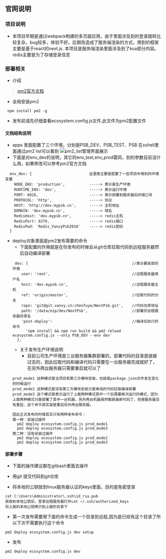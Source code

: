 ## 官网说明

### 项目说明
- 本项目早期是通过webpack构建的多页面应用，由于里面涉及到的登录跳转比较复杂，bug较多，体验不好。后期改造成了服务端渲染的方式，用到的框架主要是基于react的next.js. 本项目是服务端渲染里面涉及到了koa部分内容。redis主要是为了存储登录信息


### 部署相关
- 介绍
> [pm2官方文档](https://pm2.keymetrics.io/docs/usage/quick-start/#ecosystem-file)
- 全局安装pm2
```
 npm install pm2 -g
```
- 发布前请先仔细查看ecosystem.config.js文件,此文件为pm2配置文件
#### 文档结构说明
- apps 里面配置了三个环境，分别是PSB_DEV、PSB_TEST、PSB 在xshell里面通过pm2 list可以看到
  ![pm2_list管理界面展示](http://dev.mypsb.cn/api/web/static/img/deployDes/pm2_list.png)
- 下面是对env_dev的说明，其它的env_test,env_prod雷同，别的参数目前没什么用，如果修改可以参考pm2官方文档
```
  env_dev: {                          这里面主要是配置了一些项目中用到的环境变量
    NODE_ENV: 'production',           -----> 表示是生产环境
    RUNTIME_ENV: 'dev',               -----> 表示运行环境
    PORT: 6016,                       -----> 表示部署到服务器后的端口号
    PROTOCOL: 'http',                 -----> 协议
    HOST: 'http://dev.mypsb.cn',      -----> 主机地址
    DOMAIN: 'dev.mypsb.cn',           -----> 域名
    RedisHost: 'dev.mypsb.cn',        -----> redis主机
    RedisPort: 6379,                  -----> redis端口
    RedisPwd: 'Redis_VanvyPsb2018'    -----> redis密码
  }
```
- deploy对象里面是pm2发布需要的命令
  - 下面配置的作用就是在你发布的时候会从git仓库拉取代码到远程服务器然后自动编译部署
  ```
   dev: {                                               //表示要发部的环境                             
      user: 'root',                                     //远程服务器用户名 
      host: 'dev.mypsb.cn',                             //远程服务器主机
      ref: 'origin/master',                             //拉取代码的分支
      repo: 'git@git.vanvy.cn:chenfuye/NextPsb.git',    //代码仓库地址
      path: '/data/eip/dev/NextPsb',                    //部署的远程服务器目录名
      'post-deploy':                                    //编译后执行的命令
        'npm install && npm run build && pm2 reload ecosystem.config.js --only PSB_DEV --env dev'
    },
  ```
  - 关于发布生产环境说明
    - 目前公司生产环境是三台服务器集群部署的，部署代码的目录是链接过去的，因此拉取代码和编译代码只需要在一台服务器完成就好了，在另外两台服务器只需要重启就可以了
  ```
  prod_mode1 这种模式是当项目有第三方模块安装，也就是package.json文件发生变化的时候运行
  prod_mode2 这种模式是没有第三方模块安装只是单纯的代码拉取编译部署
  prod_mode3 这个模式是表示运行了上面两种模式其中一个后需要再次运行的模式，因为上面两种模式只是部署了其中一台机器，另外两台机器虽然都是最新代码了，但是服务器没有重启，这个命令其实就是重启另外两台服务器。

  因此正式发布的时候其实只有两种发布命令：
  第一种：安装过插件
    pm2 deploy ecosystem.config.js prod_mode1
    pm2 deploy ecosystem.config.js prod_mode3
  第二种：没有安装过插件
    pm2 deploy ecosystem.config.js prod_mode2
    pm2 deploy ecosystem.config.js prod_mode3
  ```
#### 部署步骤
- 下面的操作建议都在gitbash里面去操作

- 用git 提交代码到git仓库

- 将本地的公钥放到linux服务器认证的keys里面，目的是免密登录
```
cat C:\Users\Administrator\.ssh\id_rsa.pub
获取到本地公钥后，登录远程服务器打开cat ~/.ssh/authorized_keys
将上面的本地公钥拷贝到上面的目录下
```
- 第一次发布需要用下面的命令生成一个目录到远程,因为是已经有这个目录了所以下次不需要执行这个命令 
```
pm2 deploy ecosystem.config.js dev setup
```
- 发布
```
pm2 deploy ecosystem.config.js dev
```


